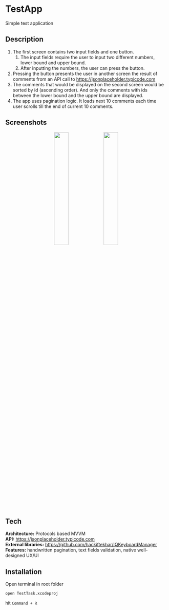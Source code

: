 # TestApp

Simple test application

## Description

1. The first screen contains two input fields and one button.
    1. The input fields require the user to input two different numbers, lower bound and upper bound.
    2. After inputting the numbers, the user can press the button.
2. Pressing the button presents the user in another screen the result of
comments from an API call to https://jsonplaceholder.typicode.com
3. The comments that would be displayed on the second screen would be sorted by id
(ascending order). And only the comments with ids between the lower bound and the
upper bound are displayed.
4. The app uses pagination logic. It loads next 10 comments each time user scrolls till the end of current 10 comments.

## Screenshots

<p align="center" width="100%">
    <img width="30%" src="https://drive.google.com/uc?export=view&id=1iFkdi14SgyiiDFtKt4L-AItMj7fvBrpL">
    <img width="30%" src="https://drive.google.com/uc?export=view&id=1xWYRWl3E7oXO1AoTWcUWim-GYE0-8li1">
</p>

## Tech

**Architecture:** Protocols based MVVM  
**API:** https://jsonplaceholder.typicode.com  
**External libraries:** https://github.com/hackiftekhar/IQKeyboardManager  
**Features:** handwritten pagination, text fields validation, native well-designed UX/UI  

## Installation

Open terminal in root folder

```
open TestTask.xcodeproj
```

hit ```Command + R```
